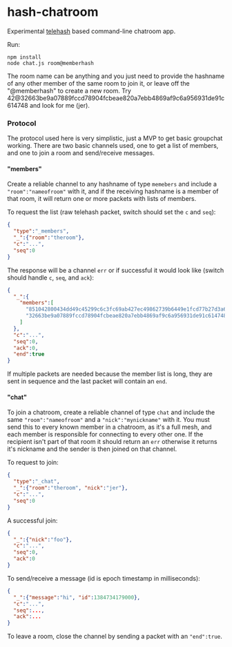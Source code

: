 hash-chatroom
=========

Experimental [telehash](http://telehash.org) based command-line chatroom app.

Run:
```
npm install
node chat.js room@memberhash
```

The room name can be anything and you just need to provide the hashname of any other member of the same room to join it, or leave off the "@memberhash" to create a new room.  Try 42@32663be9a07889fccd78904fcbeae820a7ebb4869af9c6a956931de91c614748 and look for me (jer).

### Protocol

The protocol used here is very simplistic, just a MVP to get basic groupchat working.  There are two basic channels used, one to get a list of members, and one to join a room and send/receive messages.

#### "members"

Create a reliable channel to any hashname of type `memebers` and include a `"room":"nameofroom"` with it, and if the receiving hashname is a member of that room, it will return one or more packets with lists of members.

To request the list (raw telehash packet, switch should set the `c` and `seq`):

```json
{
  "type":"_members",
  "_":{"room":"theroom"},
  "c":"...",
  "seq":0
}
```

The response will be a channel `err` or if successful it would look like (switch should handle `c`, `seq`, and `ack`):

```json
{
  "_":{
    "members":[
      "851042800434dd49c45299c6c3fc69ab427ec49862739b6449e1fcd77b27d3a6",
      "32663be9a07889fccd78904fcbeae820a7ebb4869af9c6a956931de91c614748"
    ]
  },
  "c":"...",
  "seq":0,
  "ack":0,
  "end":true
}
```

If multiple packets are needed because the member list is long, they are sent in sequence and the last packet will contain an `end`.

#### "chat"

To join a chatroom, create a reliable channel of type `chat` and include the same `"room":"nameofroom"` and a `"nick":"mynickname"` with it.  You must send this to every known member in a chatroom, as it's a full mesh, and each member is responsible for connecting to every other one.  If the recipient isn't part of that room it should return an `err` otherwise it returns it's nickname and the sender is then joined on that channel.

To request to join:

```json
{
  "type":"_chat",
  "_":{"room":"theroom", "nick":"jer"},
  "c":"...",
  "seq":0
}
```

A successful join:

```json
{
  "_":{"nick":"foo"},
  "c":"...",
  "seq":0,
  "ack":0
}
```

To send/receive a message (id is epoch timestamp in milliseconds):

```json
{
  "_":{"message":"hi", "id":1384734179000},
  "c":"...",
  "seq":...,
  "ack":...
}
```

To leave a room, close the channel by sending a packet with an `"end":true`.